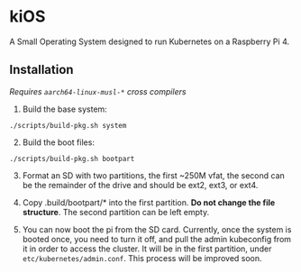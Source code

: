 kiOS
====

A Small Operating System designed to run Kubernetes on a Raspberry Pi 4.


## Installation

*Requires `aarch64-linux-musl-*` cross compilers*

1. Build the base system:

```
./scripts/build-pkg.sh system
```

2. Build the boot files:

```
./scripts/build-pkg.sh bootpart
```

3. Format an SD with two partitions, the first ~250M vfat, the second
can be the remainder of the drive and should be ext2, ext3, or ext4.

4. Copy .build/bootpart/* into the first partition. **Do not change the
file structure**. The second partition can be left empty.

5. You can now boot the pi from the SD card. Currently, once the system
is booted once, you need to turn it off, and pull the admin kubeconfig
from it in order to access the cluster. It will be in the first
partition, under `etc/kubernetes/admin.conf`. This process will be
improved soon.
